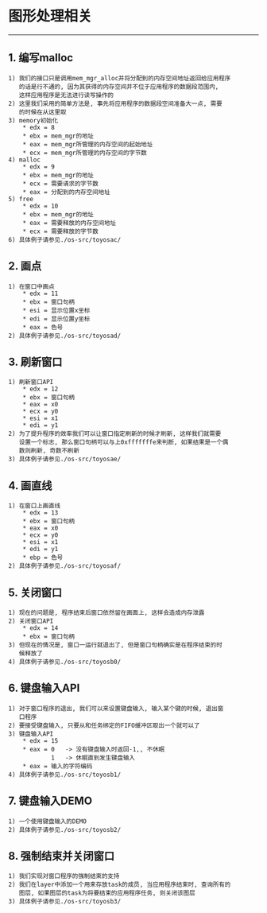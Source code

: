 # **图形处理相关** #
***


## **1. 编写malloc** ##
    1) 我们的接口只是调用mem_mgr_alloc并将分配到的内存空间地址返回给应用程序
       的话是行不通的, 因为其获得的内存空间并不位于应用程序的数据段范围内, 
       这样应用程序是无法进行读写操作的
    2) 这里我们采用的简单方法是, 事先将应用程序的数据段空间准备大一点, 需要
       的时候在从这里取
    3) memory初始化
        * edx = 8
        * ebx = mem_mgr的地址
        * eax = mem_mgr所管理的内存空间的起始地址
        * ecx = mem_mgr所管理的内存空间的字节数
    4) malloc
        * edx = 9
        * ebx = mem_mgr的地址
        * ecx = 需要请求的字节数
        * eax = 分配到的内存空间地址
    5) free
        * edx = 10
        * ebx = mem_mgr的地址
        * eax = 需要释放的内存空间地址
        * ecx = 需要释放的字节数
    6) 具体例子请参见./os-src/toyosac/



## **2. 画点** ##
    1) 在窗口中画点
        * edx = 11
        * ebx = 窗口句柄
        * esi = 显示位置x坐标
        * edi = 显示位置y坐标
        * eax = 色号
    2) 具体例子请参见./os-src/toyosad/



## **3. 刷新窗口** ##
    1) 刷新窗口API
        * edx = 12
        * ebx = 窗口句柄
        * eax = x0
        * ecx = y0
        * esi = x1
        * edi = y1
    2) 为了提升程序的效率我们可以让窗口指定刷新的时候才刷新, 这样我们就需要
       设置一个标志, 那么窗口句柄可以与上0xfffffffe来判断, 如果结果是一个偶
       数则刷新, 奇数不刷新
    3) 具体例子请参见./os-src/toyosae/



## **4. 画直线** ##
    1) 在窗口上画直线
        * edx = 13
        * ebx = 窗口句柄
        * eax = x0
        * ecx = y0
        * esi = x1
        * edi = y1
        * ebp = 色号
    2) 具体例子请参见./os-src/toyosaf/



## **5. 关闭窗口** ##
    1) 现在的问题是, 程序结束后窗口依然留在画面上, 这样会造成内存泄露
    2) 关闭窗口API
        * edx = 14
        * ebx = 窗口句柄
    3) 但现在的情况是, 窗口一运行就退出了, 但是窗口句柄确实是在程序结束的时
       候释放了
    4) 具体例子请参见./os-src/toyosb0/ 



## **6. 键盘输入API** ##
    1) 对于窗口程序的退出, 我们可以来设置键盘输入, 输入某个键的时候, 退出窗
       口程序
    2) 要接受键盘输入, 只要从和任务绑定的FIFO缓冲区取出一个就可以了
    3) 键盘输入API
        * edx = 15
        * eax = 0   -> 没有键盘输入时返回-1,, 不休眠
                1   -> 休眠直到发生键盘输入
        * eax = 输入的字符编码
    4) 具体例子请参见./os-src/toyosb1/



## **7. 键盘输入DEMO** ##
    1) 一个使用键盘输入的DEMO
    2) 具体例子请参见./os-src/toyosb2/



## **8. 强制结束并关闭窗口** ##
    1) 我们实现对窗口程序的强制结束的支持
    2) 我们在layer中添加一个用来存放task的成员, 当应用程序结束时, 查询所有的
       图层, 如果图层的task为将要结束的应用程序任务, 则关闭该图层
    3) 具体例子请参见./os-src/toyosb3/

